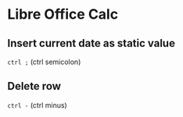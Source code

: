 # Libre Office Calc



## Insert current date as static value
`ctrl ;` (ctrl semicolon)

## Delete row
`ctrl -` (ctrl minus)